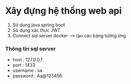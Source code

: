 # Xây đựng hệ thống web api 
1. Sử dụng java spring boot 
2. Sử dụng xác thực JWT 
3. Connect sql server docker --> tạo các bảng tương ứng 
### Thông tin sql server 
- host : 127.0.0.1
- port : 1433
- username : sa
- password : Aa@123456